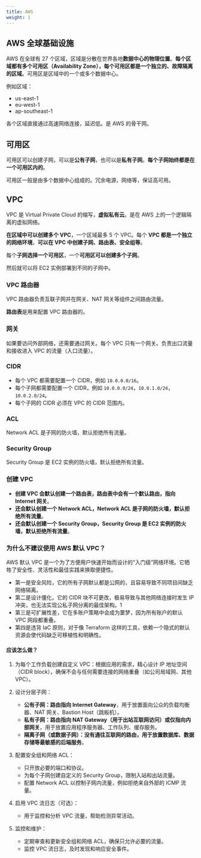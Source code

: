 ```yaml
---
title: AWS
weight: 1
---
```


## AWS 全球基础设施

AWS 在全球有 27 个区域，区域是分散在世界各地**数据中心的物理位置**。**每个区域都有多个可用区（Availability Zone），每个可用区都是一个独立的、故障隔离的区域**。可用区是区域中的一个或多个数据中心。

例如区域：

- us-east-1
- eu-west-1
- ap-southeast-1

各个区域直接通过高速网络连接，延迟低。是 AWS 的骨干网。

## 可用区

可用区可以创建子网，可以是**公有子网**，也可以是**私有子网**。**每个子网始终都是在一个可用区内的**。

可用区一般是由多个数据中心组成的。冗余电源，网络等，保证高可用。

## VPC

VPC 是 Virtual Private Cloud 的缩写，**虚拟私有云**。是在 AWS 上的一个逻辑隔离的虚拟网络。

**在区域中可以创建多个 VPC**，一个区域最多 5 个 VPC。每个 **VPC 都是一个独立的网络环境**，**可以在 VPC 中创建子网、路由表、安全组等**。

每个**子网选择一个可用区**，一个**可用区可以创建多个子网**。

然后就可以将 EC2 实例部署到不同的子网中。

### VPC 路由器

VPC 路由器负责互联子网并在网关、NAT 网关等组件之间路由流量。

**路由表**是用来配置 VPC 路由器的。

### 网关

如果要访问外部网络，还需要通过网关。每个 VPC 只有一个网关。负责出口流量和接收进入 VPC 的流量（入口流量）。

### CIDR

- 每个 VPC 都需要配置一个 CIDR，例如 `10.0.0.0/16`。
- 每个子网都需要配置一个 CIDR，例如 `10.0.0.0/24`，`10.0.1.0/24`，`10.0.2.0/24`。
- 每个子网的 CIDR 必须在 VPC 的 CIDR 范围内。

### ACL

Network ACL 是子网的防火墙，默认拒绝所有流量。

### Security Group

Security Group 是 EC2 实例的防火墙，默认拒绝所有流量。

### 创建 VPC

- **创建 VPC 会默认创建一个路由表，路由表中会有一个默认路由，指向 Internet 网关**。
- **还会默认创建一个 Network ACL，Network ACL 是子网的防火墙，默认拒绝所有流量**。
- **还会默认创建一个 Security Group，Security Group 是 EC2 实例的防火墙，默认拒绝所有流量**。



### 为什么不建议使用 AWS 默认 VPC？

AWS 默认 VPC 是一个为了方便用户快速开始而设计的“入门级”网络环境。它牺牲了安全性、灵活性和最佳实践来换取便捷性。

- 第一是安全风险，它的所有子网默认都是公网的，且容易导致不同项目间缺乏网络隔离。
- 第二是设计僵化，它的 CIDR 块不可更改，极易导致与其他网络连接时发生 IP 冲突，也无法实现公私子网分离的最佳架构。1
- 第三是可扩展性差，它在多账户策略中会成为噩梦，因为所有账户的默认 VPC 网段都重叠。
- 第四是违背 IaC 原则，对于像 Terraform 这样的工具，依赖一个隐式的默认资源会使代码缺乏可移植性和明确性。

#### 应该怎么做？

1. 为每个工作负载创建自定义 VPC：根据应用的需求，精心设计 IP 地址空间（CIDR block），确保不会与任何需要连接的网络重叠（如公司局域网、其他 VPC）。

2. 设计分层子网：
   - **公有子网：路由指向 Internet Gateway**，用于放置面向公众的负载均衡器、NAT 网关、Bastion Host（跳板机）。
   - **私有子网：路由指向 NAT Gateway（用于出站互联网访问）或仅指向内部网关**，用于放置应用程序服务器、工作队列、缓存服务。
   - **隔离子网（或数据子网）：没有通往互联网的路由，用于放置数据库、数据存储等最敏感的后端服务**。

3. 配置安全组和网络 ACL：
   - 只开放必要的端口和协议。
   - 为每个子网创建自定义的 Security Group，限制入站和出站流量。
   - 配置 Network ACL 以控制子网内流量，例如拒绝来自外部的 ICMP 流量。

4. 启用 VPC 流日志（可选）：
   - 用于监控和分析 VPC 流量，帮助检测异常活动。

5. 监控和维护：
   - 定期审查和更新安全组和网络 ACL，确保只允许必要的流量。
   - 监控 VPC 流日志，及时发现和响应安全事件。